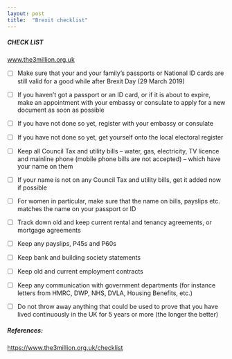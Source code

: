 ```yaml
---
layout: post
title:  "Brexit checklist"
---
```


##### CHECK LIST

www.the3million.org.uk

- [ ] Make sure that your and your family’s passports or National ID cards are still valid for a good while after Brexit Day (29 March 2019)

- [ ] If you haven’t got a passport or an ID card, or if it is about to expire, make an appointment with your embassy or consulate to apply for a new document as soon as possible

- [ ] If you have not done so yet, register with your embassy or consulate

- [ ] If you have not done so yet, get yourself onto the local electoral register

- [ ] Keep all Council Tax and utility bills – water, gas, electricity, TV licence and mainline phone (mobile phone bills are not accepted) – which have your name on them 

- [ ] If  your name is not on any Council Tax and utility bills, get it added now if possible 

- [ ] For women in particular, make sure that the name on bills, payslips etc. matches the name on your passport or ID 

- [ ] Track down old and keep current rental and tenancy agreements, or mortgage agreements 

- [ ] Keep any payslips, P45s and P60s

- [ ] Keep bank and building society statements

- [ ] Keep old and current employment contracts

- [ ] Keep  any communication with government departments (for instance letters from HMRC, DWP, NHS, DVLA, Housing Benefits, etc.)

- [ ] Do not throw away anything that could be used to prove that you have lived continuously in the UK for 5 years or more (the longer the better)

##### References:

https://www.the3million.org.uk/checklist
